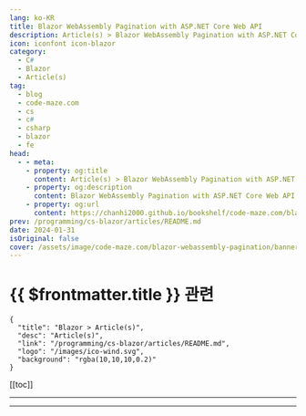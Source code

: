 ```yaml
---
lang: ko-KR
title: Blazor WebAssembly Pagination with ASP.NET Core Web API
description: Article(s) > Blazor WebAssembly Pagination with ASP.NET Core Web API
icon: iconfont icon-blazor
category: 
  - C#
  - Blazor
  - Article(s)
tag: 
  - blog
  - code-maze.com
  - cs
  - c#
  - csharp
  - blazor
  - fe
head:  
  - - meta:
    - property: og:title
      content: Article(s) > Blazor WebAssembly Pagination with ASP.NET Core Web API
    - property: og:description
      content: Blazor WebAssembly Pagination with ASP.NET Core Web API
    - property: og:url
      content: https://chanhi2000.github.io/bookshelf/code-maze.com/blazor-webassembly-pagination.html
prev: /programming/cs-blazor/articles/README.md
date: 2024-01-31
isOriginal: false
cover: /assets/image/code-maze.com/blazor-webassembly-pagination/banner.png
---
```


# {{ $frontmatter.title }} 관련

```component VPCard
{
  "title": "Blazor > Article(s)",
  "desc": "Article(s)",
  "link": "/programming/cs-blazor/articles/README.md",
  "logo": "/images/ico-wind.svg",
  "background": "rgba(10,10,10,0.2)"
}
```

[[toc]]

---

<SiteInfo
  name="Blazor WebAssembly Pagination with ASP.NET Core Web API"
  desc="In this article, we are going to learn how to create a Blazor WebAssembly Pagination to navigate throught the data fetched from the ASP.NET Core Web API app"
  url="https://code-maze.com/blazor-webassembly-pagination/"
  logo="/assets/image/code-maze.com/favicon.png"
  preview="/assets/image/code-maze.com/blazor-webassembly-pagination/banner.png"/>

<!-- TODO: 작성 -->

---

<TagLinks />